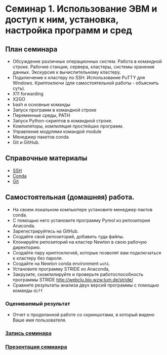 # Семинар 1. Использование ЭВМ и доступ к ним, установка, настройка программ и сред

## План семинара
- Обсуждение различных операционных систем. Работа в командной строке. Рабочие станции, сервера, кластеры, системы хранения данных. Экскурсия к вычислительному кластеру.
- Подключение к кластеру по SSH. Использование PuTTY для Windows. Криптоключи (для самостоятельной работы - объяснить суть).
- X11 forwarding
- X2GO
- bash и основные команды
- Запуск программ в командной строке
- Переменные среды, PATH
- Запуск Python-скриптов в командной строке.
- Компиляторы, компиляция простейших программ.
- Управление модулями командой module
- Менеджер пакетов conda
- Git и GitHub.

## Справочные материалы
- [SSH](https://github.com/intbio/IntBioEdu/blob/master/ITcc.md)
- [Conda](https://github.com/intbio/IT_notes/blob/master/conda.md)
- [Git](https://github.com/intbio/IT_notes/blob/master/git.md)

## Самостоятельная (домашняя) работа.

- На своем локальном компьютере установите менеджер пактов conda.
- С помощью него установите программу Pymol из репозитория Anaconda.
- Зарегистрируйтесь на GitHub. 
- Создайте свой репозиторий, добавить туда файлы.
- Клонируйте репозиторий на кластер Newton в свою рабочую директорию.
- Создайте пару криптоключей, которые позволят вам подключаться к кластеру без пароля.
- Создайте на Newton conda environment `wsh1`.
- Установите программу STRIDE из Anaconda,
- Закрузите, скомпилируйте и проверьте работоспособность программы STRIDE http://webclu.bio.wzw.tum.de/stride/
- Сравните результаты анализа двух версий программы с помощью команды `diff`

### Оцениваемый результат
- Отчет о проделанной работе со скриншотами, в который видено Ваше имя пользователя.

### [Запись семинара](https://distant.bioeng.ru/playback/presentation/2.0/playback.html?meetingId=4578ef0cf123b710b7e95fdbfa8fbcc844ec6bc3-1612794728048)

### [Презентация семианра](workshop_1.pdf)

